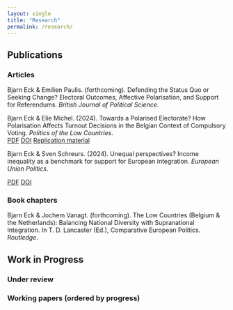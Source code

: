 ```yaml
---
layout: single
title: "Research"
permalink: /research/
---
```


## Publications
### Articles

Bjarn Eck & Emilien Paulis. (forthcoming). Defending the Status Quo or Seeking Change? Electoral Outcomes, Affective Polarisation, and Support for Referendums. _British Journal of Political Science_.

Bjarn Eck & Elie Michel. (2024). Towards a Polarised Electorate? How Polarisation Affects Turnout Decisions in the Belgian Context of Compulsory Voting. _Politics of the Low Countries_.  
[PDF](/assets/EckMichel_PLC_2024.pdf) [DOI](https://doi.org/10.5553/PLC/.000079) [Replication material](https://osf.io/8uqys/?view_only=7ff818b7f54e42a788995bea4ed82df6)


Bjarn Eck & Sven Schreurs. (2024). Unequal perspectives? Income inequality as a benchmark for support for European integration. _European Union Politics_.

[PDF](/assets/EckSchreurs_EUP_2024.pdf) [DOI](https://doi.org/10.1177/14651165231226054)



### Book chapters 
Bjarn Eck & Jochem Vanagt. (forthcoming). The Low Countries (Belgium & the Netherlands): Balancing National Diversity with Supranational Integration. In T. D. Lancaster (Ed.), Comparative European Politics. _Routledge_.


## Work in Progress
### Under review 


### Working papers (ordered by progress)
